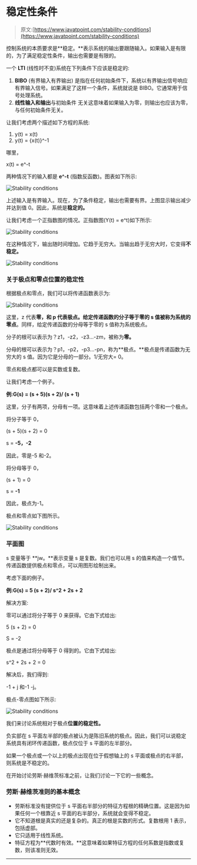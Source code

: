 # 稳定性条件

> 原文:[https://www.javatpoint.com/stability-conditions](https://www.javatpoint.com/stability-conditions)

控制系统的本质要求是**稳定。**表示系统的输出要跟随输入。如果输入是有限的，为了满足稳定性条件，输出也需要是有限的。

一个 **LTI** (线性时不变)系统在下列条件下应该是稳定的:

1.  **BIBO** (有界输入有界输出)
    是指在任何初始条件下，系统以有界输出信号响应有界输入信号。如果满足了这样一个条件，系统就说是 BIBO。它通常用于信号处理系统。
2.  **线性输入和输出**与初始条件
    无关这意味着如果输入为零，则输出也应该为零，与任何初始条件无关。

让我们考虑两个描述如下方程的系统:

1.  y(t) = x(t)
2.  y(t) = {x(t)}^-1

哪里，

x(t) = e^-t

两种情况下的输入都是 **e^-t** (指数反函数)。图表如下所示:

![Stability conditions](../Images/ebb55eeac19a506b06846b7ef80867c8.png)

上述输入是有界输入。现在，为了条件稳定，输出也需要有界。上图显示输出减少并达到值 0。因此，系统是**稳定的。**

让我们考虑一个正指数图的情况。正指数图(Y(t) = e^t)如下所示:

![Stability conditions](../Images/71fe9419decf233fa91231294de4e745.png)

在这种情况下，输出随时间增加。它趋于无穷大。当输出趋于无穷大时，它变得**不稳定。**

![Stability conditions](../Images/0df7c52e53f95c3568901eb4b9d98c8b.png)

### 关于极点和零点位置的稳定性

根据极点和零点，我们可以将传递函数表示为:

![Stability conditions](../Images/c4ebff1cc835db07e3d0bdbe5691dc55.png)

这里，z 代表**零，**和 p 代表**极点。**给定传递函数的分子等于零的 s 值被称为系统的**零点**。同样，给定传递函数的分母等于零的 s 值称为系统极点。

分子的根可以表示为？z1，-z2，-z3...-zm，被称为**零。**

分母的根可以表示为？p1，-p2，-p3...-pn，称为**极点。**极点是传递函数为无穷大的 s 值。因为它是分母的一部分。1/无穷大= 0。

零点和极点都可以是实数或复数。

让我们考虑一个例子。

**例:G(s) = (s + 5)(s + 2)/ (s + 1)**

这里，分子有两项，分母有一项。这意味着上述传递函数包括两个零和一个极点。

将分子等于 0，

(s + 5)(s + 2) = 0

s = **-5，-2**

因此，零是-5 和-2。

将分母等于 0，

(s + 1) = 0

s = **-1**

因此，极点为-1。

极点和零点如下图所示。

![Stability conditions](../Images/25216902b08377b7edc1c73083fac494.png)

### 平面图

s 变量等于 **jw。**表示变量 s 是复数。我们也可以用 s 的值来构造一个情节。传递函数提供极点和零点，可以用图形绘制出来。

考虑下面的例子。

**例:G(s) = 5 (s + 2)/ s^2 + 2s + 2**

解决方案:

零可以通过将分子等于 0 来获得。它由下式给出:

5 (s + 2) = 0

S = -2

极点是通过将分母等于 0 得到的。它由下式给出:

s^2 + 2s + 2 = 0

解决后，我们得到:

-1 + j 和-1 -j。

极点-零点图如下所示:

![Stability conditions](../Images/dccd64fe347beee736a64891be370759.png)

我们来讨论系统相对于极点**位置的稳定性。**

负实部在 s 平面左半部的极点被认为是陈旧系统的极点。因此，我们可以说稳定系统具有闭环传递函数，极点仅位于 s 平面的左半部分。

如果一个极点或一个以上的极点出现在位于假想轴上的 s 平面或极点的右半部，则系统是不稳定的。

在开始讨论劳斯·赫维茨标准之前，让我们讨论一下它的一些概念。

### 劳斯·赫维茨准则的基本概念

*   劳斯标准没有提供位于 s 平面右半部分的特征方程根的精确位置。这是因为如果任何一个根靠近 s 平面的右半部分，系统就会变得不稳定。
*   它不知道根是真实的还是复杂的。真正的根是实数的形式。复数根用 1 表示，包括虚部。
*   它只适用于线性系统。
*   特征方程为**代数时有效。**这意味着如果特征方程的任何系数是指数或复数，则该准则无效。

* * *